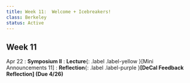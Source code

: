 ```yaml
---
title: Week 11:  Welcome + Icebreakers!
class: Berkeley
status: Active
---
```



## Week 11
Apr 22
: **Symposium II**
: **Lecture**{: .label .label-yellow }[Mini Announcements 11]
: **Reflection**{: .label .label-purple }**[DeCal Feedback Reflection] (Due 4/26)**
